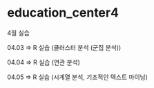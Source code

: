 # education_center4

4월 실습

04.03 => R 실습 (클러스터 분석 (군집 분석))

04.04 => R 실습 (연관 분석)

04.05 => R 실습 (시계열 분석, 기초적인 텍스트 마이닝)
